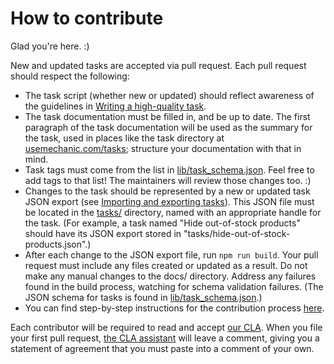 # How to contribute

Glad you're here. :)

New and updated tasks are accepted via pull request. Each pull request should respect the following:

* The task script (whether new or updated) should reflect awareness of the guidelines in [Writing a high-quality task](https://docs.usemechanic.com/article/450-writing-a-high-quality-task).
* The task documentation must be filled in, and be up to date. The first paragraph of the task documentation will be used as the summary for the task, used in places like the task directory at [usemechanic.com/tasks](https://usemechanic.com/tasks); structure your documentation with that in mind.
* Task tags must come from the list in [lib/task_schema.json](./lib/task_schema.json). Feel free to add tags to that list! The maintainers will review those changes too. :)
* Changes to the task should be represented by a new or updated task JSON export (see [Importing and exporting tasks](https://docs.usemechanic.com/article/505-importing-and-exporting-tasks)). This JSON file must be located in the [tasks/](./tasks/) directory, named with an appropriate handle for the task. (For example, a task named "Hide out-of-stock products" should have its JSON export stored in "tasks/hide-out-of-stock-products.json".)
* After each change to the JSON export file, run `npm run build`. Your pull request must include any files created or updated as a result. Do not make any manual changes to the docs/ directory. Address any failures found in the build process, watching for schema validation failures. (The JSON schema for tasks is found in [lib/task_schema.json](./lib/task_schema.json).)
* You can find step-by-step instructions for the contribution process [here](https://learn.mechanic.dev/resources/task-library/contributing). 

Each contributor will be required to read and accept [our CLA](./CLA.md). When you file your first pull request, [the CLA assistant](https://github.com/marketplace/actions/cla-assistant-lite) will leave a comment, giving you a statement of agreement that you must paste into a comment of your own.


